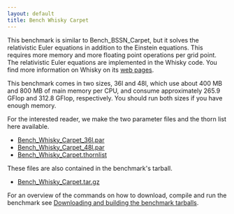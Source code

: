 ```yaml
---
layout: default
title: Bench Whisky Carpet
---
```

This benchmark is similar to Bench\_BSSN\_Carpet, but it solves the
relativistic Euler equations in addition to the Einstein equations. This
requires more memory and more floating point operations per grid point.
The relativistic Euler equations are implemented in the Whisky code. You
find more information on Whisky on its [web
pages](http://www.whiskycode.org/).

This benchmark comes in two sizes, 36l and 48l, which use about 400 MB
and 800 MB of main memory per CPU, and consume approximately 265.9 GFlop
and 312.8 GFlop, respectively. You should run both sizes if you have
enough memory.

For the interested reader, we make the two parameter files and the thorn
list here available.

-   [Bench\_Whisky\_Carpet\_36l.par](Bench_Whisky_Carpet_36l.par)
-   [Bench\_Whisky\_Carpet\_48l.par](Bench_Whisky_Carpet_48l.par)
-   [Bench\_Whisky\_Carpet.thornlist](Bench_Whisky_Carpet.thornlist)

These files are also contained in the benchmark's tarball.

-   [Bench\_Whisky\_Carpet.tar.gz](Bench_Whisky_Carpet.tar.gz)

For an overview of the commands on how to download, compile and run the
benchmark see [Downloading and building the benchmark
tarballs](/community/benchmarks/tutorial).

  
  
